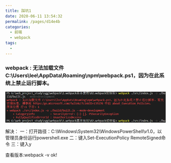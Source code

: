 ```yaml
---
title: 踩坑1
date: 2020-06-11 13:54:32
permalink: /pages/d14e4b
categories: 
  - 前端
  - webpack
tags: 
  - 
---
```

### webpack : 无法加载文件 C:\Users\lee\AppData\Roaming\npm\webpack.ps1，因为在此系统上禁止运行脚本。

![w1](../img/w1.png)

解决：
一：打开路径：C:\Windows\System32\WindowsPowerShell\v1.0，以管理员身份运行powershell.exe
二：键入Set-ExecutionPolicy RemoteSigned命令
三：键入y

查看版本:webpack -v
ok!

